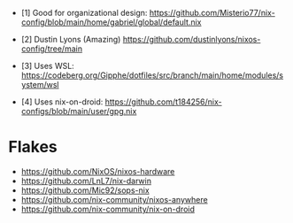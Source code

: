 - \[1\] Good for organizational design:
  https://github.com/Misterio77/nix-config/blob/main/home/gabriel/global/default.nix

- \[2\] Dustin Lyons (Amazing)
  https://github.com/dustinlyons/nixos-config/tree/main

- \[3\] Uses WSL:
  https://codeberg.org/Gipphe/dotfiles/src/branch/main/home/modules/system/wsl

- \[4\] Uses nix-on-droid:
  https://github.com/t184256/nix-configs/blob/main/user/gpg.nix

# Flakes

- https://github.com/NixOS/nixos-hardware
- https://github.com/LnL7/nix-darwin
- https://github.com/Mic92/sops-nix
- https://github.com/nix-community/nixos-anywhere
- https://github.com/nix-community/nix-on-droid
